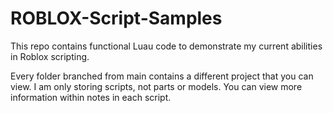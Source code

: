 # ROBLOX-Script-Samples
This repo contains functional Luau code to demonstrate my current abilities in Roblox scripting.

Every folder branched from main contains a different project that you can view. I am only storing scripts, not parts or models. 
You can view more information within notes in each script.
